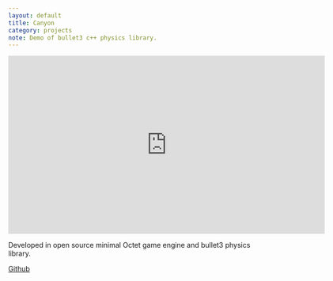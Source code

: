 ```yaml
---
layout: default
title: Canyon
category: projects
note: Demo of bullet3 c++ physics library. 
---
```


<iframe width="640" height="360" src="https://www.youtube.com/embed/uHrpnjAkioI" frameborder="0" allowfullscreen></iframe>

Developed in open source minimal Octet game engine and bullet3 physics library. 

[Github](https://github.com/witold-gawlowski/octet/tree/Tools_and_Middleware_1)
